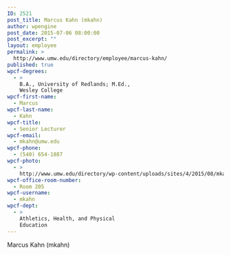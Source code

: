 ```yaml
---
ID: 2521
post_title: Marcus Kahn (mkahn)
author: wpengine
post_date: 2015-07-06 08:00:00
post_excerpt: ""
layout: employee
permalink: >
  http://www.umw.edu/directory/employee/marcus-kahn/
published: true
wpcf-degrees:
  - >
    B.A., University of Redlands; M.Ed.,
    Wesley College
wpcf-first-name:
  - Marcus
wpcf-last-name:
  - Kahn
wpcf-title:
  - Senior Lecturer
wpcf-email:
  - mkahn@umw.edu
wpcf-phone:
  - (540) 654-1887
wpcf-photo:
  - >
    http://www.umw.edu/directory/wp-content/uploads/sites/4/2015/08/mkahn.jpg
wpcf-office-room-number:
  - Room 205
wpcf-username:
  - mkahn
wpcf-dept:
  - >
    Athletics, Health, and Physical
    Education
---
```

Marcus Kahn (mkahn)